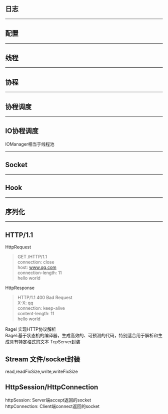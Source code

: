 ## 日志

---

## 配置

---

## 线程

---

## 协程

---

## 协程调度

---

## IO协程调度

IOManager相当于线程池


---

## Socket

---

## Hook

---

## 序列化

---

## HTTP/1.1

HttpRequest

> GET /HTTP/1.1  
> connection: close  
> host: www.qq.com  
> connection-length: 11  
> hello world

HttpResponse

> HTTP/1.1 400 Bad Request  
> X-X: qq  
> connection: keep-alive  
> content-length: 11  
> hello world

Ragel 实现HTTP协议解析  
Ragel:基于状态机的编译器，生成高效的、可预测的代码，特别适合用于解析和生成具有特定格式的文本
TcpServer封装

## Stream 文件/socket封装

read,readFixSize,write,writeFixSize

## HttpSession/HttpConnection

httpSession: Server端accept返回的socket  
httpConnection: Client端connect返回的socket